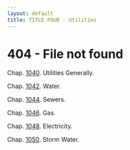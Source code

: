 ```yaml
---
layout: default 
title: TITLE FOUR - Utilities 
---
```


<H1>404 - File not found</H1>

Chap. [1040](42a0f2cb.html). Utilities Generally.

Chap. [1042](42cc381d.html). Water.

Chap. [1044](43e12e74.html). Sewers.

Chap. [1046](455ddaf6.html). Gas.

Chap. [1048](456ce5c7.html). Electricity.

Chap. [1050](457c58bf.html). Storm Water.
